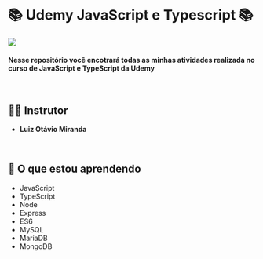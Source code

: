 # 📚 Udemy JavaScript e Typescript 📚
<img src="https://s.udemycdn.com/meta/default-meta-image-v2.png">

<br />

#### Nesse repositório você encotrará todas as minhas atividades realizada no curso de JavaScript e TypeScript da Udemy

<br />

## 👨‍🏫 Instrutor

- **Luiz Otávio Miranda**

<br />

## 🤔 O que estou aprendendo

- JavaScript
- TypeScript
- Node
- Express
- ES6
- MySQL
- MariaDB
- MongoDB